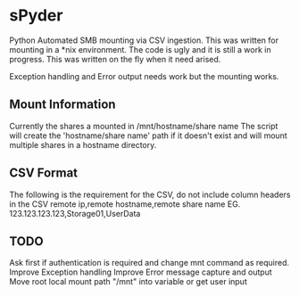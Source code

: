 # sPyder
Python Automated SMB mounting via CSV ingestion.  This was written for mounting in a \*nix environment.
The code is ugly and it is still a work in progress.  This was written on the fly when it need arised.

Exception handling and Error output needs work but the mounting works.

## Mount Information
Currently the shares a mounted in /mnt/hostname/share name
The script will create the 'hostname/share name' path if it doesn't exist and will mount multiple shares in a hostname directory.


## CSV Format
The following is the requirement for the CSV, do not include column headers in the CSV
remote ip,remote hostname,remote share name 
EG. 123.123.123.123,Storage01,UserData


## TODO
Ask first if authentication is required and change mnt command as required.
Improve Exception handling
Improve Error message capture and output
Move root local mount path "/mnt" into variable or get user input

